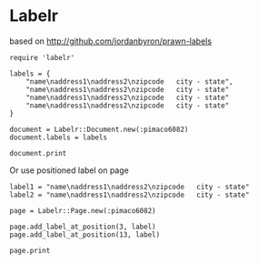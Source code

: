 Labelr
======
based on http://github.com/jordanbyron/prawn-labels


	require 'labelr'

	labels = {
		"name\naddress1\naddress2\nzipcode   city - state",
		"name\naddress1\naddress2\nzipcode   city - state"
		"name\naddress1\naddress2\nzipcode   city - state"
		"name\naddress1\naddress2\nzipcode   city - state"
	}

	document = Labelr::Document.new(:pimaco6082)
	document.labels = labels

	document.print


Or use positioned label on page


	label1 = "name\naddress1\naddress2\nzipcode   city - state"
	label2 = "name\naddress1\naddress2\nzipcode   city - state"

	page = Labelr::Page.new(:pimaco6082)

	page.add_label_at_position(3, label)
	page.add_label_at_position(13, label)

	page.print

